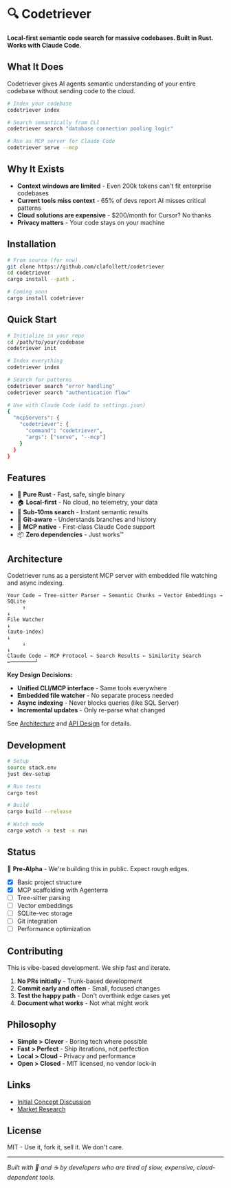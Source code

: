 # 🔍 Codetriever

**Local-first semantic code search for massive codebases. Built in Rust. Works with Claude Code.**

## What It Does

Codetriever gives AI agents semantic understanding of your entire codebase without sending code to the cloud.

```bash
# Index your codebase
codetriever index

# Search semantically from CLI
codetriever search "database connection pooling logic"

# Run as MCP server for Claude Code
codetriever serve --mcp
```

## Why It Exists

- **Context windows are limited** - Even 200k tokens can't fit enterprise codebases
- **Current tools miss context** - 65% of devs report AI misses critical patterns
- **Cloud solutions are expensive** - $200/month for Cursor? No thanks
- **Privacy matters** - Your code stays on your machine

## Installation

```bash
# From source (for now)
git clone https://github.com/clafollett/codetriever
cd codetriever
cargo install --path .

# Coming soon
cargo install codetriever
```

## Quick Start

```bash
# Initialize in your repo
cd /path/to/your/codebase
codetriever init

# Index everything
codetriever index

# Search for patterns
codetriever search "error handling"
codetriever search "authentication flow"

# Use with Claude Code (add to settings.json)
{
  "mcpServers": {
    "codetriever": {
      "command": "codetriever",
      "args": ["serve", "--mcp"]
    }
  }
}
```

## Features

- 🦀 **Pure Rust** - Fast, safe, single binary
- 🏠 **Local-first** - No cloud, no telemetry, your data
- 🚀 **Sub-10ms search** - Instant semantic results
- 🌳 **Git-aware** - Understands branches and history
- 🔌 **MCP native** - First-class Claude Code support
- 📦 **Zero dependencies** - Just works™

## Architecture

Codetriever runs as a persistent MCP server with embedded file watching and async indexing.

```
Your Code → Tree-sitter Parser → Semantic Chunks → Vector Embeddings → SQLite
     ↑                                                                   ↓
File Watcher                                                             ↓
(auto-index)                                                             ↓
     ↓                                                                   ↓
Claude Code ← MCP Protocol ← Search Results ← Similarity Search ←────────┘
```

**Key Design Decisions:**
- **Unified CLI/MCP interface** - Same tools everywhere
- **Embedded file watcher** - No separate process needed
- **Async indexing** - Never blocks queries (like SQL Server)
- **Incremental updates** - Only re-parse what changed

See [Architecture](docs/architecture.md) and [API Design](docs/api-design.md) for details.

## Development

```bash
# Setup
source stack.env
just dev-setup

# Run tests
cargo test

# Build
cargo build --release

# Watch mode
cargo watch -x test -x run
```

## Status

🚧 **Pre-Alpha** - We're building this in public. Expect rough edges.

- [x] Basic project structure
- [x] MCP scaffolding with Agenterra
- [ ] Tree-sitter parsing
- [ ] Vector embeddings
- [ ] SQLite-vec storage
- [ ] Git integration
- [ ] Performance optimization

## Contributing

This is vibe-based development. We ship fast and iterate.

1. **No PRs initially** - Trunk-based development
2. **Commit early and often** - Small, focused changes
3. **Test the happy path** - Don't overthink edge cases yet
4. **Document what works** - Not what might work

## Philosophy

- **Simple > Clever** - Boring tech where possible
- **Fast > Perfect** - Ship iterations, not perfection  
- **Local > Cloud** - Privacy and performance
- **Open > Closed** - MIT licensed, no vendor lock-in

## Links

- [Initial Concept Discussion](docs/initial-claude-chat/codetriever-concept.md)
- [Market Research](docs/initial-claude-chat/code-intelligence-platforms-race-towards-ai-native-development.md)

## License

MIT - Use it, fork it, sell it. We don't care.

---

*Built with 🦀 and ☕ by developers who are tired of slow, expensive, cloud-dependent tools.*